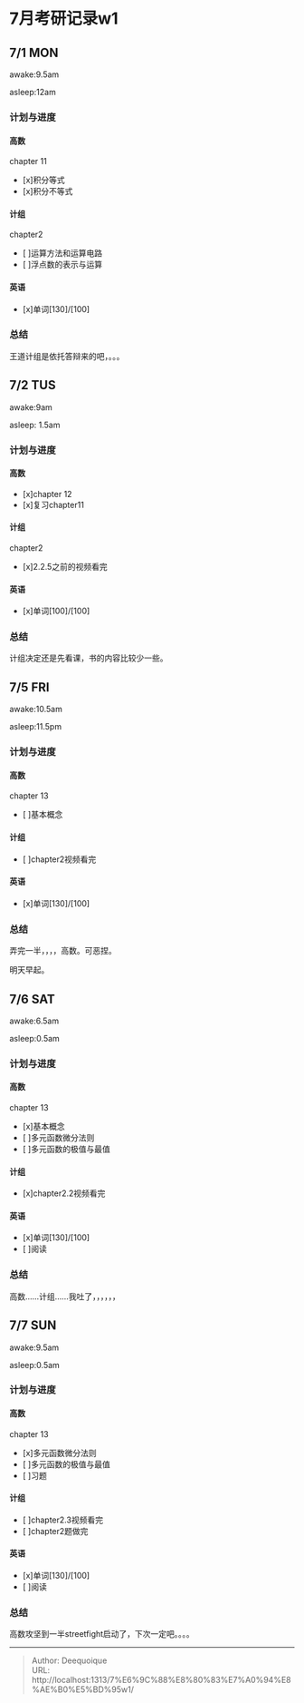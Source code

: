 # 7月考研记录w1


## 7/1 MON
awake:9.5am

asleep:12am

### 计划与进度
#### 高数
chapter 11
- [x]积分等式
- [x]积分不等式

#### 计组
chapter2
- [ ]运算方法和运算电路
- [ ]浮点数的表示与运算

#### 英语
- [x]单词[130]/[100] 

### 总结
王道计组是依托答辩来的吧，。。。

## 7/2 TUS
awake:9am

asleep: 1.5am
### 计划与进度
#### 高数
- [x]chapter 12
- [x]复习chapter11
#### 计组
chapter2
- [x]2.2.5之前的视频看完

#### 英语
- [x]单词[100]/[100] 

### 总结
计组决定还是先看课，书的内容比较少一些。

## 7/5 FRI
awake:10.5am

asleep:11.5pm
### 计划与进度
#### 高数
chapter 13
- [ ]基本概念

#### 计组
- [ ]chapter2视频看完

#### 英语
- [x]单词[130]/[100] 

### 总结
弄完一半，，，，高数。可恶捏。

明天早起。

## 7/6 SAT
awake:6.5am

asleep:0.5am
### 计划与进度
#### 高数
chapter 13
- [x]基本概念
- [ ]多元函数微分法则
- [ ]多元函数的极值与最值

#### 计组
- [x]chapter2.2视频看完

#### 英语
- [x]单词[130]/[100] 
- [ ]阅读

### 总结
高数……计组……我吐了，，，，，，

## 7/7 SUN
awake:9.5am

asleep:0.5am
### 计划与进度
#### 高数
chapter 13
- [x]多元函数微分法则
- [ ]多元函数的极值与最值
- [ ]习题

#### 计组
- [ ]chapter2.3视频看完
- [ ]chapter2题做完

#### 英语
- [x]单词[130]/[100] 
- [ ]阅读
### 总结
高数攻坚到一半streetfight启动了，下次一定吧。。。。

---

> Author: Deequoique  
> URL: http://localhost:1313/7%E6%9C%88%E8%80%83%E7%A0%94%E8%AE%B0%E5%BD%95w1/  

